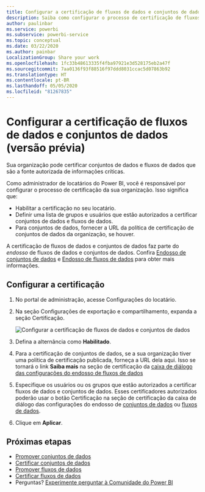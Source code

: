```yaml
---
title: Configurar a certificação de fluxos de dados e conjuntos de dados (versão prévia)
description: Saiba como configurar o processo de certificação de fluxos de dados e conjuntos de dados na sua organização.
author: paulinbar
ms.service: powerbi
ms.subservice: powerbi-service
ms.topic: conceptual
ms.date: 03/22/2020
ms.author: painbar
LocalizationGroup: Share your work
ms.openlocfilehash: 1fc33b48613335f4fba97921e3d528175eb2a47f
ms.sourcegitcommit: 7aa0136f93f88516f97ddd8031ccac5d07863b92
ms.translationtype: HT
ms.contentlocale: pt-BR
ms.lasthandoff: 05/05/2020
ms.locfileid: "81267835"
---
```

# <a name="set-up-dataset-and-dataflow-certification-preview"></a>Configurar a certificação de fluxos de dados e conjuntos de dados (versão prévia)

Sua organização pode certificar conjuntos de dados e fluxos de dados que são a fonte autorizada de informações críticas.

Como administrador de locatários do Power BI, você é responsável por configurar o processo de certificação da sua organização. Isso significa que:
* Habilitar a certificação no seu locatário.
* Definir uma lista de grupos e usuários que estão autorizados a certificar conjuntos de dados e fluxos de dados.
* Para conjuntos de dados, fornecer a URL da política de certificação de conjuntos de dados da organização, se houver.

A certificação de fluxos de dados e conjuntos de dados faz parte do *endosso* de fluxos de dados e conjuntos de dados. Confira [Endosso de conjuntos de dados](../service-datasets-promote.md) e [Endosso de fluxos de dados](../transform-model/service-dataflows-promote-certify.md) para obter mais informações.


## <a name="set-up-certification"></a>Configurar a certificação

1. No portal de administração, acesse Configurações do locatário.
1. Na seção Configurações de exportação e compartilhamento, expanda a seção Certificação.

   ![Configurar a certificação de fluxos de dados e conjuntos de dados](media/service-admin-setup-certification/service-admin-certification-setup-dialog.png)

1. Defina a alternância como **Habilitado**.
1. Para a certificação de conjuntos de dados, se a sua organização tiver uma política de certificação publicada, forneça a URL dela aqui. Isso se tornará o link **Saiba mais** na seção de certificação da [caixa de diálogo das configurações do endosso de fluxos de dados](../service-datasets-promote.md#request-dataset-certification) 
1. Especifique os usuários ou os grupos que estão autorizados a certificar fluxos de dados e conjuntos de dados. Esses certificadores autorizados poderão usar o botão Certificação na seção de certificação da caixa de diálogo das configurações do endosso de [conjuntos de dados](../service-datasets-promote.md#request-dataset-certification) ou [fluxos de dados](../transform-model/service-dataflows-promote-certify.md#certify-a-dataflow).
1. Clique em **Aplicar**.

## <a name="next-steps"></a>Próximas etapas
* [Promover conjuntos de dados](../service-datasets-promote.md)
* [Certificar conjuntos de dados](../service-datasets-certify.md)
* [Promover fluxos de dados](../transform-model/service-dataflows-promote-certify.md#promote-a-dataflow)
* [Certificar fluxos de dados](../transform-model/service-dataflows-promote-certify.md#certify-a-dataflow)
* Perguntas? [Experimente perguntar à Comunidade do Power BI](https://community.powerbi.com/)
